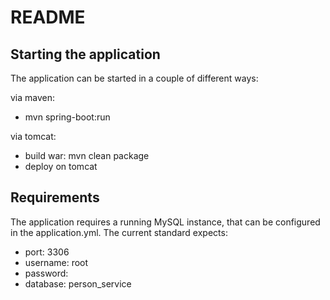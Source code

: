 # README

## Starting the application
The application can be started in a couple of different ways:

via maven: 
* mvn spring-boot:run

via tomcat:
* build war: mvn clean package
* deploy on tomcat

## Requirements

The application requires a running MySQL instance, that can be configured in the application.yml. The current standard expects:

* port: 3306
* username: root
* password: 
* database: person_service
